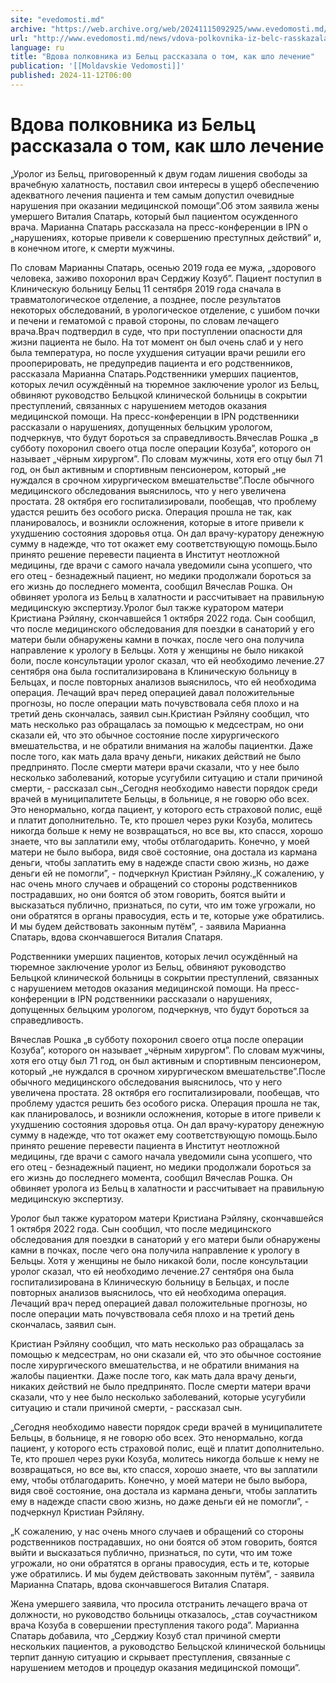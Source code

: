 ```yaml
---
site: "evedomosti.md"
archive: "https://web.archive.org/web/20241115092925/www.evedomosti.md/news/vdova-polkovnika-iz-belc-rasskazala-o-tom-kak-shlo-lechenie"
url: "http://www.evedomosti.md/news/vdova-polkovnika-iz-belc-rasskazala-o-tom-kak-shlo-lechenie"
language: ru
title: "Вдова полковника из Бельц рассказала о том, как шло лечение"
publication: '[[Moldavskie Vedomosti]]'
published: 2024-11-12T06:00
---
```


# Вдова полковника из Бельц рассказала о том, как шло лечение

„Уролог из Бельц, приговоренный к двум годам лишения свободы за врачебную халатность, поставил свои интересы в ущерб обеспечению адекватного лечения пациента и тем самым допустил очевидные нарушения при оказании медицинской помощи”.Об этом заявила жены умершего Виталия Спатарь, который был пациентом осужденного врача. Марианна Спатарь рассказала на пресс-конференции в IPN о „нарушениях, которые привели к совершению преступных действий” и, в конечном итоге, к смерти мужчины.

По словам Марианны Спатарь, осенью 2019 года ее мужа, „здорового человека, заживо похоронил врач Серджиу Козуб”. Пациент поступил в Клиническую больницу Бельц 11 сентября 2019 года сначала в травматологическое отделение, а позднее, после результатов некоторых обследований, в урологическое отделение, с ушибом почки и печени и гематомой с правой стороны, по словам лечащего врача.Врач подтвердил в суде, что при поступлении опасности для жизни пациента не было. На тот момент он был очень слаб и у него была температура, но после ухудшения ситуации врачи решили его прооперировать, не предупредив пациента и его родственников, рассказала Марианна Спатарь.Родственники умерших пациентов, которых лечил осуждённый на тюремное заключение уролог из Бельц, обвиняют руководство Бельцкой клинической больницы в сокрытии преступлений, связанных с нарушением методов оказания медицинской помощи. На пресс-конференции в IPN родственники рассказали о нарушениях, допущенных бельцким урологом, подчеркнув, что будут бороться за справедливость.Вячеслав Рошка „в субботу похоронил своего отца после операции Козуба”, которого он называет „чёрным хирургом”. По словам мужчины, хотя его отцу был 71 год, он был активным и спортивным пенсионером, который „не нуждался в срочном хирургическом вмешательстве”.После обычного медицинского обследования выяснилось, что у него увеличена простата. 28 октября его госпитализировали, пообещав, что проблему удастся решить без особого риска. Операция прошла не так, как планировалось, и возникли осложнения, которые в итоге привели к ухудшению состояния здоровья отца. Он дал врачу-куратору денежную сумму в надежде, что тот окажет ему соответствующую помощь.Было принято решение перевести пациента в Институт неотложной медицины, где врачи с самого начала уведомили сына усопшего, что его отец - безнадежный пациент, но медики продолжали бороться за его жизнь до последнего момента, сообщил Вячеслав Рошка. Он обвиняет уролога из Бельц в халатности и рассчитывает на правильную медицинскую экспертизу.Уролог был также куратором матери Кристиана Рэйляну, скончавшейся 1 октября 2022 года. Сын сообщил, что после медицинского обследования для поездки в санаторий у его матери были обнаружены камни в почках, после чего она получила направление к урологу в Бельцы. Хотя у женщины не было никакой боли, после консультации уролог сказал, что ей необходимо лечение.27 сентября она была госпитализирована в Клиническую больницу в Бельцах, и после повторных анализов выяснилось, что ей необходима операция. Лечащий врач перед операцией давал положительные прогнозы, но после операции мать почувствовала себя плохо и на третий день скончалась, заявил сын.Кристиан Рэйляну сообщил, что мать несколько раз обращалась за помощью к медсестрам, но они сказали ей, что это обычное состояние после хирургического вмешательства, и не обратили внимания на жалобы пациентки. Даже после того, как мать дала врачу деньги, никаких действий не было предпринято. После смерти матери врачи сказали, что у нее было несколько заболеваний, которые усугубили ситуацию и стали причиной смерти, - рассказал сын.„Сегодня необходимо навести порядок среди врачей в муниципалитете Бельцы, в больнице, я не говорю обо всех. Это ненормально, когда пациент, у которого есть страховой полис, ещё и платит дополнительно. Те, кто прошел через руки Козуба, молитесь никогда больше к нему не возвращаться, но все вы, кто спасся, хорошо знаете, что вы заплатили ему, чтобы отблагодарить. Конечно, у моей матери не было выбора, видя своё состояние, она достала из кармана деньги, чтобы заплатить ему в надежде спасти свою жизнь, но даже деньги ей не помогли”, - подчеркнул Кристиан Рэйляну.„К сожалению, у нас очень много случаев и обращений со стороны родственников пострадавших, но они боятся об этом говорить, боятся выйти и высказаться публично, признаться, по сути, что им тоже угрожали, но они обратятся в органы правосудия, есть и те, которые уже обратились. И мы будем действовать законным путём”, - заявила Марианна Спатарь, вдова скончавшегося Виталия Спатаря.

Родственники умерших пациентов, которых лечил осуждённый на тюремное заключение уролог из Бельц, обвиняют руководство Бельцкой клинической больницы в сокрытии преступлений, связанных с нарушением методов оказания медицинской помощи. На пресс-конференции в IPN родственники рассказали о нарушениях, допущенных бельцким урологом, подчеркнув, что будут бороться за справедливость.

Вячеслав Рошка „в субботу похоронил своего отца после операции Козуба”, которого он называет „чёрным хирургом”. По словам мужчины, хотя его отцу был 71 год, он был активным и спортивным пенсионером, который „не нуждался в срочном хирургическом вмешательстве”.После обычного медицинского обследования выяснилось, что у него увеличена простата. 28 октября его госпитализировали, пообещав, что проблему удастся решить без особого риска. Операция прошла не так, как планировалось, и возникли осложнения, которые в итоге привели к ухудшению состояния здоровья отца. Он дал врачу-куратору денежную сумму в надежде, что тот окажет ему соответствующую помощь.Было принято решение перевести пациента в Институт неотложной медицины, где врачи с самого начала уведомили сына усопшего, что его отец - безнадежный пациент, но медики продолжали бороться за его жизнь до последнего момента, сообщил Вячеслав Рошка. Он обвиняет уролога из Бельц в халатности и рассчитывает на правильную медицинскую экспертизу.

Уролог был также куратором матери Кристиана Рэйляну, скончавшейся 1 октября 2022 года. Сын сообщил, что после медицинского обследования для поездки в санаторий у его матери были обнаружены камни в почках, после чего она получила направление к урологу в Бельцы. Хотя у женщины не было никакой боли, после консультации уролог сказал, что ей необходимо лечение.27 сентября она была госпитализирована в Клиническую больницу в Бельцах, и после повторных анализов выяснилось, что ей необходима операция. Лечащий врач перед операцией давал положительные прогнозы, но после операции мать почувствовала себя плохо и на третий день скончалась, заявил сын.

Кристиан Рэйляну сообщил, что мать несколько раз обращалась за помощью к медсестрам, но они сказали ей, что это обычное состояние после хирургического вмешательства, и не обратили внимания на жалобы пациентки. Даже после того, как мать дала врачу деньги, никаких действий не было предпринято. После смерти матери врачи сказали, что у нее было несколько заболеваний, которые усугубили ситуацию и стали причиной смерти, - рассказал сын.

„Сегодня необходимо навести порядок среди врачей в муниципалитете Бельцы, в больнице, я не говорю обо всех. Это ненормально, когда пациент, у которого есть страховой полис, ещё и платит дополнительно. Те, кто прошел через руки Козуба, молитесь никогда больше к нему не возвращаться, но все вы, кто спасся, хорошо знаете, что вы заплатили ему, чтобы отблагодарить. Конечно, у моей матери не было выбора, видя своё состояние, она достала из кармана деньги, чтобы заплатить ему в надежде спасти свою жизнь, но даже деньги ей не помогли”, - подчеркнул Кристиан Рэйляну.

„К сожалению, у нас очень много случаев и обращений со стороны родственников пострадавших, но они боятся об этом говорить, боятся выйти и высказаться публично, признаться, по сути, что им тоже угрожали, но они обратятся в органы правосудия, есть и те, которые уже обратились. И мы будем действовать законным путём”, - заявила Марианна Спатарь, вдова скончавшегося Виталия Спатаря.

Жена умершего заявила, что просила отстранить лечащего врача от должности, но руководство больницы отказалось, „став соучастником врача Козуба в совершении преступления такого рода”. Марианна Спатарь добавила, что „Серджиу Козуб стал причиной смерти нескольких пациентов, а руководство Бельцской клинической больницы терпит данную ситуацию и скрывает преступления, связанные с нарушением методов и процедур оказания медицинской помощи”.